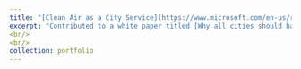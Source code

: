 ```yaml
---
title: "[Clean Air as a City Service](https://www.microsoft.com/en-us/research/group/urban-innovation/articles/why-all-cities-should-have-clean-air-as-a-city-service/)"
excerpt: "Contributed to a white paper titled [Why all cities should have 'Clean Air as a City Service'](https://www.microsoft.com/en-us/research/uploads/prod/2020/09/Science-of-Air-Quality_Final.pdf) that makes the case for cities to make air quality data available and to provide clean air as a service. The paper was written as a part of the [Urban Futures Workshop 2020](https://www.microsoft.com/en-us/research/uploads/prod/2020/09/Science-of-Air-Quality_Final.pdf) hosted by Microsoft."
<br/>
<br/>
collection: portfolio
---
```



